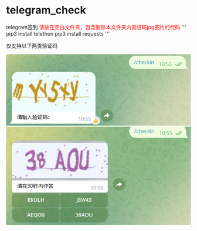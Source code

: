 # telegram_check
telegram签到
<font color=red>请放在空白文件夹，包含删除本文件夹内验证码jpg图片的代码</font>
'''
pip3 install telethon
pip3 install requests
'''

仅支持以下两类验证码

![图片验证码](/pic/tianruo_2023-1-13-638092035331045066.png "图片验证码")
![图片验证码及内联键盘](/pic/tianruo_2023-1-13-638092035172167098.png "图片验证码及内联键盘")
